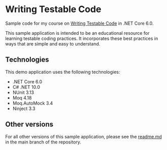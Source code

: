 # Writing Testable Code
Sample code for my course on [Writing Testable Code](https://pluralsight.pxf.io/testable-code) in .NET Core 6.0.

This sample application is intended to be an educational resource for learning testable coding practices. It incorporates these best practices in ways that are simple and easy to understand.

## Technologies
This demo application uses the following technologies:
- .NET Core 6.0
- C# .NET 10.0
- NUnit 3.13
- Moq 4.18
- Moq.AutoMock 3.4
- Ninject 3.3

## Other versions
For all other versions of this sample application, please see the [readme.md](https://github.com/matthewrenze/writing-testable-code/blob/main/README.md) in the main branch of the repository.
